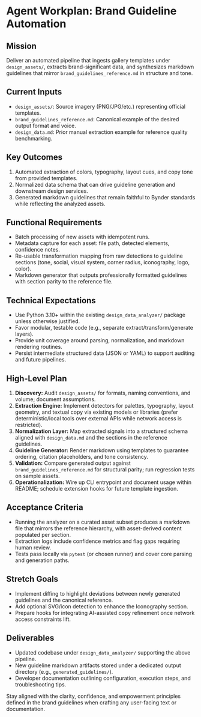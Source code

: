 # Agent Workplan: Brand Guideline Automation

## Mission
Deliver an automated pipeline that ingests gallery templates under `design_assets/`, extracts brand-significant data, and synthesizes markdown guidelines that mirror `brand_guidelines_reference.md` in structure and tone.

## Current Inputs
- `design_assets/`: Source imagery (PNG/JPG/etc.) representing official templates.
- `brand_guidelines_reference.md`: Canonical example of the desired output format and voice.
- `design_data.md`: Prior manual extraction example for reference quality benchmarking.

## Key Outcomes
1. Automated extraction of colors, typography, layout cues, and copy tone from provided templates.
2. Normalized data schema that can drive guideline generation and downstream design services.
3. Generated markdown guidelines that remain faithful to Bynder standards while reflecting the analyzed assets.

## Functional Requirements
- Batch processing of new assets with idempotent runs.
- Metadata capture for each asset: file path, detected elements, confidence notes.
- Re-usable transformation mapping from raw detections to guideline sections (tone, social, visual system, corner radius, iconography, logo, color).
- Markdown generator that outputs professionally formatted guidelines with section parity to the reference file.

## Technical Expectations
- Use Python 3.10+ within the existing `design_data_analyzer/` package unless otherwise justified.
- Favor modular, testable code (e.g., separate extract/transform/generate layers).
- Provide unit coverage around parsing, normalization, and markdown rendering routines.
- Persist intermediate structured data (JSON or YAML) to support auditing and future pipelines.

## High-Level Plan
1. **Discovery:** Audit `design_assets/` for formats, naming conventions, and volume; document assumptions.
2. **Extraction Engine:** Implement detectors for palettes, typography, layout geometry, and textual copy via existing models or libraries (prefer deterministic/local tools over external APIs while network access is restricted).
3. **Normalization Layer:** Map extracted signals into a structured schema aligned with `design_data.md` and the sections in the reference guidelines.
4. **Guideline Generator:** Render markdown using templates to guarantee ordering, citation placeholders, and tone consistency.
5. **Validation:** Compare generated output against `brand_guidelines_reference.md` for structural parity; run regression tests on sample assets.
6. **Operationalization:** Wire up CLI entrypoint and document usage within README; schedule extension hooks for future template ingestion.

## Acceptance Criteria
- Running the analyzer on a curated asset subset produces a markdown file that mirrors the reference hierarchy, with asset-derived content populated per section.
- Extraction logs include confidence metrics and flag gaps requiring human review.
- Tests pass locally via `pytest` (or chosen runner) and cover core parsing and generation paths.

## Stretch Goals
- Implement diffing to highlight deviations between newly generated guidelines and the canonical reference.
- Add optional SVG/icon detection to enhance the Iconography section.
- Prepare hooks for integrating AI-assisted copy refinement once network access constraints lift.

## Deliverables
- Updated codebase under `design_data_analyzer/` supporting the above pipeline.
- New guideline markdown artifacts stored under a dedicated output directory (e.g., `generated_guidelines/`).
- Developer documentation outlining configuration, execution steps, and troubleshooting tips.

Stay aligned with the clarity, confidence, and empowerment principles defined in the brand guidelines when crafting any user-facing text or documentation.
